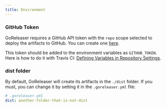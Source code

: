 ```yaml
---
title: Environment
---
```


### GitHub Token

GoReleaser requires a GitHub API token with the `repo` scope selected to
deploy the artifacts to GitHub.
You can create one [here](https://github.com/settings/tokens/new).

This token should be added to the environment variables as `GITHUB_TOKEN`.
Here is how to do it with Travis CI:
[Defining Variables in Repository Settings](https://docs.travis-ci.com/user/environment-variables/#Defining-Variables-in-Repository-Settings).

### dist folder

By default, GoReleaser will create its artifacts in the `./dist` folder.
If you must, you can change it by setting it in the `.goreleaser.yml` file:


```yaml
# .goreleaser.yml
dist: another-folder-that-is-not-dist
```
